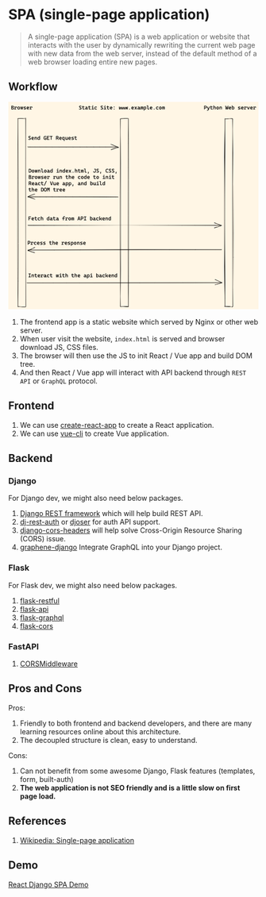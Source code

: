 # SPA (single-page application)

> A single-page application (SPA) is a web application or website that interacts with the user by dynamically rewriting the current web page with new data from the web server, instead of the default method of a web browser loading entire new pages.

## Workflow

![SPA Workflow](images/spa.png)

1. The frontend app is a static website which served by Nginx or other web server.
1. When user visit the website, `index.html` is served and browser download JS, CSS files.
1. The browser will then use the JS to init React / Vue app and build DOM tree.
1. And then React / Vue app will interact with API backend through `REST API` or `GraphQL` protocol.

## Frontend

1. We can use [create-react-app](https://github.com/facebook/create-react-app) to create a React application.
1. We can use [vue-cli](https://github.com/vuejs/vue-cli) to create Vue application.

## Backend

### Django

For Django dev, we might also need below packages.

1. [Django REST framework](https://www.django-rest-framework.org/) which will help build REST API.
1. [dj-rest-auth](https://github.com/iMerica/dj-rest-auth) or [djoser](https://github.com/sunscrapers/djoser) for auth API support.
1. [django-cors-headers](https://github.com/adamchainz/django-cors-headers) will help solve Cross-Origin Resource Sharing (CORS) issue.
1. [graphene-django](https://github.com/graphql-python/graphene-django) Integrate GraphQL into your Django project.

### Flask

For Flask dev, we might also need below packages.

1. [flask-restful](https://github.com/flask-restful/flask-restful)
1. [flask-api](https://github.com/flask-api/flask-api)
1. [flask-graphql](https://github.com/graphql-python/flask-graphql)
1. [flask-cors](https://github.com/corydolphin/flask-cors)

### FastAPI

1. [CORSMiddleware](https://fastapi.tiangolo.com/tutorial/cors/)

## Pros and Cons

Pros:

1. Friendly to both frontend and backend developers, and there are many learning resources online about this architecture.
1. The decoupled structure is clean, easy to understand.

Cons:

1. Can not benefit from some awesome Django, Flask features (templates, form, built-auth)
1. **The web application is not SEO friendly and is a little slow on first page load.**

## References

1. [Wikipedia: Single-page application](https://en.wikipedia.org/wiki/Single-page_application)

## Demo

[React Django SPA Demo](http://react-wagtail.accordbox.com/)
